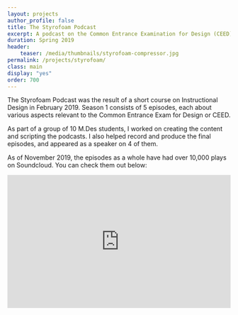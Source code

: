 ```yaml
---
layout: projects
author_profile: false
title: The Styrofoam Podcast
excerpt: A podcast on the Common Entrance Examination for Design (CEED).
duration: Spring 2019
header:
    teaser: /media/thumbnails/styrofoam-compressor.jpg
permalink: /projects/styrofoam/
class: main
display: "yes"
order: 700
---
```


The Styrofoam Podcast was the result of a short course on Instructional Design in February 2019. 
Season 1 consists of 5 episodes, each about various aspects relevant to the Common Entrance Exam for Design or CEED.

As part of a group of 10 M.Des students, I worked on creating the content and scripting the podcasts. I also helped record and produce the final episodes, and appeared as a speaker on 4 of them.

As of November 2019, the episodes as a whole have had over 10,000 plays on Soundcloud. You can check them out below:


<iframe width="100%" height="300" scrolling="no" frameborder="no" allow="autoplay" src="https://w.soundcloud.com/player/?url=https%3A//api.soundcloud.com/users/609907578&color=%23ff5500&auto_play=false&hide_related=false&show_comments=true&show_user=true&show_reposts=false&show_teaser=true&visual=true"></iframe>





